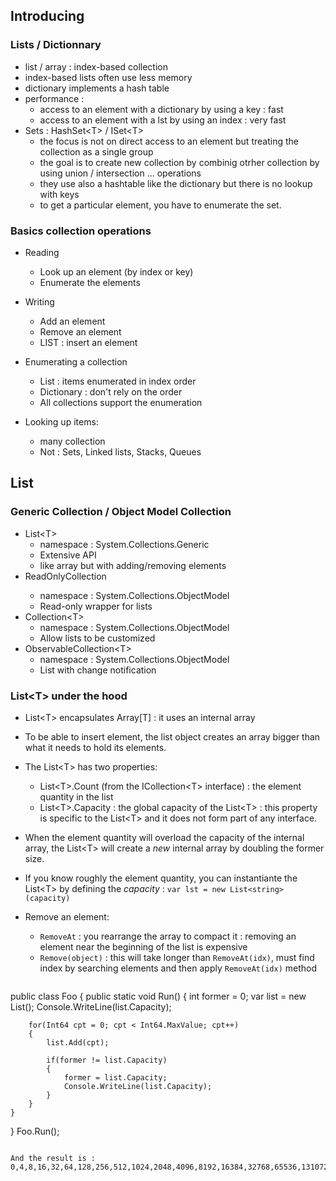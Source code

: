 

## Introducing

### Lists / Dictionnary

- list / array : index-based collection
- index-based lists often use less memory 
- dictionary implements a hash table
- performance : 
  - access to an element with a dictionary by using a key : fast
  - access to an element with a lst by using an index : very fast
- Sets : HashSet&lt;T&gt; / ISet&lt;T&gt;
  - the focus is not on direct access to an element but treating the collection as a single group
  - the goal is to create new collection by combinig otrher collection by using union / intersection ... operations
  - they use also a hashtable like the dictionary but there is no lookup with keys 
  - to get a particular element, you have to enumerate the set.
  

### Basics collection operations

- Reading
  - Look up an element (by index or key)
  - Enumerate the elements  
- Writing
  - Add an element
  - Remove an element
  - LIST : insert an element  
  
  
- Enumerating a collection
  - List : items enumerated in index order
  - Dictionary : don't rely on the order
  - All collections support the enumeration

- Looking up items:
  - many collection
  - Not : Sets, Linked lists, Stacks, Queues
  
  
## List

### Generic Collection / Object Model Collection

- List&lt;T&gt; 
  - namespace : System.Collections.Generic
  - Extensive API
  - like array but with adding/removing elements
- ReadOnlyCollection<T>
  - namespace : System.Collections.ObjectModel
  - Read-only wrapper for lists
- Collection&lt;T&gt; 
  - namespace : System.Collections.ObjectModel
  - Allow lists to be customized
- ObservableCollection&lt;T&gt;
  - namespace : System.Collections.ObjectModel
  - List with change notification

###  List&lt;T&gt; under the hood

- List&lt;T&gt; encapsulates Array[T] : it uses an internal array
- To be able to insert element, the list object creates an array bigger than what it needs to hold its elements. 
- The List&lt;T&gt; has two properties:
  - List&lt;T&gt;.Count (from the ICollection&lt;T&gt; interface) : the element quantity in the list
  - List&lt;T&gt;.Capacity : the global capacity of the List&lt;T&gt; : this property is specific to the List&lt;T&gt; and it does not form part of any interface.
- When the element quantity will overload the capacity of the internal array, the List&lt;T&gt; will create a _new_ internal array by doubling the former size.  
- If you know roughly the element quantity, you can instantiante the List&lt;T&gt; by defining the _capacity_ : ```var lst = new List<string>(capacity)```
- Remove an element:
  - ```RemoveAt``` : you rearrange the array to compact it : removing an element near the beginning of the list is expensive  
  - ```Remove(object)``` : this will take longer than ```RemoveAt(idx)```, must find index by searching elements and then apply ```RemoveAt(idx)``` method
   
  ```cs
 public class Foo
{
    public static void Run()
    {
        int former = 0;
        var list = new List<Int64>();
        Console.WriteLine(list.Capacity);
        
        for(Int64 cpt = 0; cpt < Int64.MaxValue; cpt++)
        {
            list.Add(cpt);
            
            if(former != list.Capacity)
            {
                former = list.Capacity; 
                Console.WriteLine(list.Capacity);
            }
        }        
    }
}
Foo.Run();  
```
  
And the result is :  
0,4,8,16,32,64,128,256,512,1024,2048,4096,8192,16384,32768,65536,131072,262144,524288,1048576,2097152,4194304,8388608,16777216

  
  
  
  
